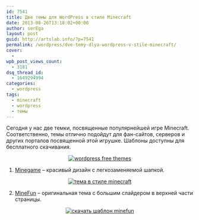 ```yaml
---
id: 7541
title: Две темы для WordPress в стиле Minecraft
date: 2013-08-26T13:18:02+00:00
author: serEga
layout: post
guid: http://artslab.info/?p=7541
permalink: /wordpress/dve-temy-dlya-wordpress-v-stile-minecraft/
cover:
  -
wpb_post_views_count:
  - 3181
dsq_thread_id:
  - 1649294994
categories:
  - wordpress
tags:
  - minecraft
  - wordpress
  - темы
---
```

Сегодня у нас две темки, посвященные популярнейшей игре Minecraft. Соответственно, темы отлично подойдут для фан-сайтов, серверов и других порталов посвященной этой игрушке. Шаблоны доступны для бесплатного скачивания.

<center>
  <a href="{{site.img_cdn}}/minecraft_wordpress.png"><img src="{{site.img_cdn}}/minecraft_wordpress-300x147.png" alt="wordpress free themes" class="aligncenter size-medium wp-image-7548" srcset="{{site.img_cdn}}/minecraft_wordpress-300x147.png 300w, {{site.img_cdn}}/minecraft_wordpress.png 672w" sizes="(max-width: 300px) 100vw, 300px" /></a>
</center>



<!--more-->

1. <a href="http://www.minecraftforum.net/topic/667057-web-wordpress-minecraft-theme/" target="_blank">Minegame</a> &#8211; красивый дизайн с легкозаменяемой шапкой.

<center>
  <a href="{{site.img_cdn}}/minecraft_server_theme_wordpress.jpg"><img src="{{site.img_cdn}}/minecraft_server_theme_wordpress-292x300.jpg" alt="тема в стиле minecraft" class="aligncenter size-medium wp-image-7543" srcset="{{site.img_cdn}}/minecraft_server_theme_wordpress-292x300.jpg 292w, {{site.img_cdn}}/minecraft_server_theme_wordpress.jpg 882w" sizes="(max-width: 292px) 100vw, 292px" /></a>
</center>

2. <a href="http://www.templatejedi.com/2013/08/minefun-wordpress-theme-for-minecraft.html" target="_blank">MineFun</a> &#8211; оригинальная тема с большим слайдером в верхней части страницы.

<center>
  <a href="{{site.img_cdn}}/minecraft_wp_theme.jpg"><img src="{{site.img_cdn}}/minecraft_wp_theme-261x300.jpg" alt="скачать шаблон minefun" class="aligncenter size-medium wp-image-7542" srcset="{{site.img_cdn}}/minecraft_wp_theme-261x300.jpg 261w, {{site.img_cdn}}/minecraft_wp_theme.jpg 650w" sizes="(max-width: 261px) 100vw, 261px" /></a>
</center>